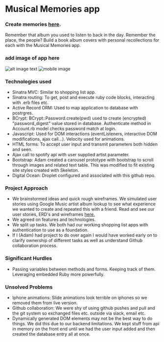 # Musical Memories app

### Create memories [here](http://45.55.238.138/).
Remember that album you used to listen to back in the day. Remember the place, the people? Build a book album covers with personal recollections for each with the Musical Memories app.

### add image of app here
![alt image text]('public/memories_screenshot.png')
![mobile image]('https://github.com/programmingphilosophers/musical_memories/blob/master/public/Site%20on%20mobile.png.jpeg?raw=true')


### Technologies used
* Sinatra MVC: Similar to shopping list app.
* Sinatra routing: To get, post and execute ruby code blocks, interacting with .erb files etc.
* Active Record ORM: Used to map application to database with postrgres.
* BCrypt: BCrypt::Password.create(pwd) used to create (encrypted) "password_digest" value stored in database. Authenticate method in Account.rb model checks password match at login.
* Javascript: Used for DOM interactions (eventListeners, interactive DOM modifications, ajax call...). Velocity used for animations.
* HTML forms: To accept user input and transmit parameters both hidden and seen.
* Ajax call to spotify api with user supplied artist parameter.
* Bootstrap: Adam created a carousel prototype with bootstrap to scroll through images and related text table. This was modified to fit existing site styles created with Skeleton.
* Digital Ocean: Droplet configured and associated with this github repo.

### Project Approach

* We brainstormed ideas and quick rough wireframes. We simulated user stories using Google Music artist album lookup to see what experience we wanted to create and repeated this with a friend. Read and see our user stories, ERD's and  wireframes [here.](https://docs.google.com/presentation/d/1ZhfC3Cqa7CvaiTzcQUD2xVrAqudT6L4q1gGsjzXPHWE/edit#slide=id.g74d139cf2_0_34)
* We agreed on features and technologies.
* We split up tasks. We both had our working shopping list apps with authentication to use as a foundation.
* If I (Adam) had project to do over again I would have worked early on to clarify ownership of different tasks as well as understand Github collaboration process.

### Significant Hurdles
* Passing variables between methods and forms. Keeping track of them. Leveraging embedded Ruby more powerfully.

### Unsolved Problems
* Iphone animations: Slide animations look terrible on iphones so we removed them from live version.
* Github collaboration: We were shy of using github pushes and pull and the git system so exchanged files etc. outside via slack, email etc.  
* Dynamically generated DOM elements may not be the best way to do things. We did this due to our backend limitations. We kept stuff from api in memory on the front end until we had the user input added and then created the database entry all at once.
